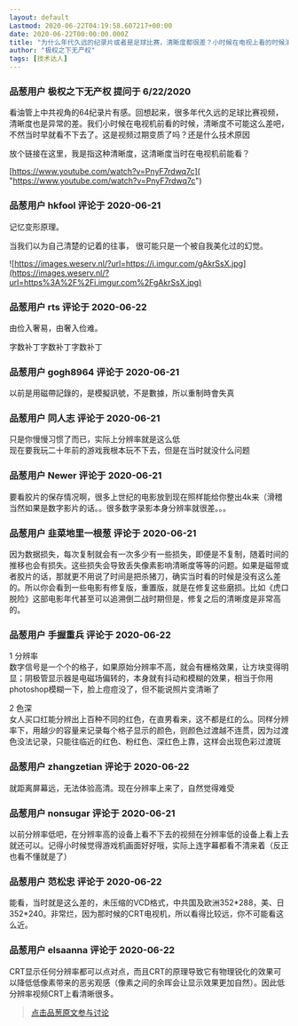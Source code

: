 ```yaml
---
layout: default
Lastmod: 2020-06-22T04:19:58.607217+00:00
date: 2020-06-22T00:00:00.000Z
title: "为什么年代久远的纪录片或者是足球比赛，清晰度都很差？小时候在电视上看的时候清晰度肯定不是这么差的？"
author: "极权之下无产权"
tags: [技术达人]
---
```



### 品葱用户 **极权之下无产权** 提问于 6/22/2020
    
看油管上中共视角的64纪录片有感。回想起来，很多年代久远的足球比赛视频，清晰度也是异常的差。我们小时候在电视机前看的时候，清晰度不可能这么差吧，不然当时早就看不下去了。这是视频过期变质了吗？还是什么技术原因  
  
放个链接在这里，我是指这种清晰度，这清晰度当时在电视机前能看？  
  
[https://www.youtube.com/watch?v=PnyF7rdwq7c]( "https://www.youtube.com/watch?v=PnyF7rdwq7c")
    
                

### 品葱用户 **hkfool** 评论于 2020-06-21
        
记忆变形原理。  
  
当我们以为自己清楚的记着的往事， 很可能只是一个被自我美化过的幻觉。  
  
![https://images.weserv.nl/?url=https://i.imgur.com/gAkrSsX.jpg](https://images.weserv.nl/?url=https%3A%2F%2Fi.imgur.com%2FgAkrSsX.jpg)
        
                

### 品葱用户 **rts** 评论于 2020-06-22
        
由俭入奢易，由奢入俭难。  
  
字数补丁字数补丁字数补丁
        
                

### 品葱用户 **gogh8964** 评论于 2020-06-21
        
以前是用磁帶記錄的，是模擬訊號，不是數據，所以重制時會失真
        
                

### 品葱用户 **同人志** 评论于 2020-06-21
        
只是你慢慢习惯了而已，实际上分辨率就是这么低  
现在要我玩二十年前的游戏我根本玩不下去，但是在当时就没什么问题
        
                

### 品葱用户 **Newer** 评论于 2020-06-21
        
要看胶片的保存情况啊，很多上世纪的电影放到现在照样能给你整出4k来（滑稽  
当然如果是数字影片的话。。很多数字录影本身分辨率就很差。。。
        
                

### 品葱用户 **韭菜地里一根葱** 评论于 2020-06-21
        
因为数据损失，每次复制就会有一次多少有一些损失，即便是不复制，随着时间的推移也会有损失。这些损失会导致丢失像素影响清晰度等等的问题。如果是磁带或者胶片的话，那就更不用说了时间是把杀猪刀，确实当时看的时候是没有这么差的。所以你会看到一些电影有修复版，重置版，就是在修复这些磨损。比如《虎口脱险》这部电影年代甚至可以追溯倒二战时期但是，修复之后的清晰度是非常高的。
        
                

### 品葱用户 **手握重兵** 评论于 2020-06-22
        
1 分辨率  
数字信号是一个个的格子，如果原始分辨率不高，就会有栅格效果，让方块变得明显；阴极管显示器是电磁场偏转的，本身就有抖动和模糊的效果，相当于你用photoshop模糊一下，脸上痘痘没了，但不能说照片变清晰了  
  
2 色深  
女人买口红能分辨出上百种不同的红色，在直男看来，这不都是红的么。同样分辨率下，用越少的容量来记录每个格子显示的颜色，则颜色过渡越不连贯，因为过渡色没法记录，只能往临近的红色、粉红色、深红色上靠，这样会出现色彩过渡斑
        
                

### 品葱用户 **zhangzetian** 评论于 2020-06-22
        
就距离屏幕远，无法体验高清。现在分辨率上来了，自然觉得难受
        
                

### 品葱用户 **nonsugar** 评论于 2020-06-21
        
以前分辨率低吧，在分辨率高的设备上看不下去的视频在分辨率低的设备上看上去就还可以。记得小时候觉得游戏机画面好好哦，实际上连字幕都看不清来着（反正也看不懂就是了）
        
                

### 品葱用户 **范松忠** 评论于 2020-06-22
        
能看，当时就是这么差的，未压缩的VCD格式，中共国及欧洲352\*288，美、日352\*240。非常烂，因为那时候的CRT电视机，所以看得比较远，你不可能看这么近。
        
                

### 品葱用户 **elsaanna** 评论于 2020-06-22
        
CRT显示任何分辨率都可以点对点，而且CRT的原理导致它有物理锐化的效果可以降低低像素带来的恶劣观感（像素之间的余晖会让显示效果更加自然）。因此低分辨率视频CRT上看清晰很多。
        
                





> [点击品葱原文参与讨论](https://pincong.rocks/question/27554)

